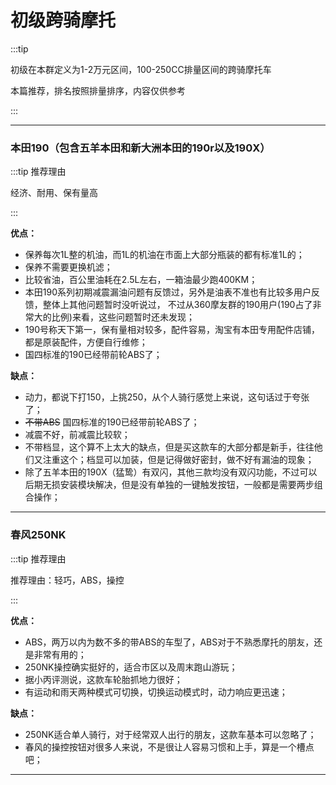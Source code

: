 # 初级跨骑摩托

:::tip

初级在本群定义为1-2万元区间，100-250CC排量区间的跨骑摩托车

本篇推荐，排名按照排量排序，内容仅供参考

:::

---

### 本田190（包含五羊本田和新大洲本田的190r以及190X）

:::tip 推荐理由

经济、耐用、保有量高

:::

**优点：**

- 保养每次1L整的机油，而1L的机油在市面上大部分瓶装的都有标准1L的；
- 保养不需要更换机滤；
- 比较省油，百公里油耗在2.5L左右，一箱油最少跑400KM；
- 本田190系列初期减震漏油问题有反馈过，另外是油表不准也有比较多用户反馈，整体上其他问题暂时没听说过，
不过从360摩友群的190用户(190占了非常大的比例)来看，这些问题暂时还未发现；
- 190号称天下第一，保有量相对较多，配件容易，淘宝有本田专用配件店铺，都是原装配件，方便自行维修；
- 国四标准的190已经带前轮ABS了；

**缺点：**

- 动力，都说下打150，上挑250，从个人骑行感觉上来说，这句话过于夸张了；
- ~~不带ABS~~ 国四标准的190已经带前轮ABS了；
- 减震不好，前减震比较软；
- 不带档显，这个算不上太大的缺点，但是买这款车的大部分都是新手，往往他们又注重这个；档显可以加装，但是记得做好密封，做不好有漏油的现象；
- 除了五羊本田的190X（猛鸷）有双闪，其他三款均没有双闪功能，不过可以后期无损安装模块解决，但是没有单独的一键触发按钮，一般都是需要两步组合操作；

---

### 春风250NK

:::tip 推荐理由

推荐理由：轻巧，ABS，操控

:::

**优点：**

- ABS，两万以内为数不多的带ABS的车型了，ABS对于不熟悉摩托的朋友，还是非常有用的；
- 250NK操控确实挺好的，适合市区以及周末跑山游玩；
- 据小丙评测说，这款车轮胎抓地力很好；
- 有运动和雨天两种模式可切换，切换运动模式时，动力响应更迅速；

**缺点：**

- 250NK适合单人骑行，对于经常双人出行的朋友，这款车基本可以忽略了；
- 春风的操控按钮对很多人来说，不是很让人容易习惯和上手，算是一个槽点吧；

---
